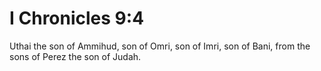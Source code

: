 # I Chronicles 9:4

Uthai the son of Ammihud, son of Omri, son of Imri, son of Bani, from the sons of Perez the son of Judah.
